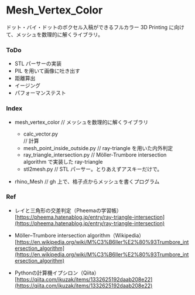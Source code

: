 # Mesh_Vertex_Color  


ドット・バイ・ドットのボクセル入稿ができるフルカラー 3D Printing に向けて、メッシュを数理的に解くライブラリ。  


### ToDo  

- STL パーサーの実装  
- PIL を用いて画像に吐き出す  
- 距離算出  
- イージング  
- パフォーマンステスト  


### Index  

- mesh_vertex_color // メッシュを数理的に解くライブラリ  
  - calc_vector.py  
    // 計算   
  - mesh_point_inside_outside.py
    // ray-triangle を用いた内外判定 
  - ray_triangle_intersection.py
    // Möller-Trumbore intersection algorithm で実装した ray-triangle
  - stl2mesh.py
    // STL パーサー。とりあえずアスキーだけで。

- rhino_Mesh // gh 上で、格子点からメッシュを書くプログラム  


### Ref  

- レイと三角形の交差判定（Pheemaの学習帳）  
  [https://pheema.hatenablog.jp/entry/ray-triangle-intersection](https://pheema.hatenablog.jp/entry/ray-triangle-intersection)  

- Möller–Trumbore intersection algorithm（Wikipedia）  
  [https://en.wikipedia.org/wiki/M%C3%B6ller%E2%80%93Trumbore_intersection_algorithm](https://en.wikipedia.org/wiki/M%C3%B6ller%E2%80%93Trumbore_intersection_algorithm)  

- Pythonの計算機イプシロン（Qiita）  
  [https://qiita.com/ikuzak/items/1332625192daab208e22](https://qiita.com/ikuzak/items/1332625192daab208e22)